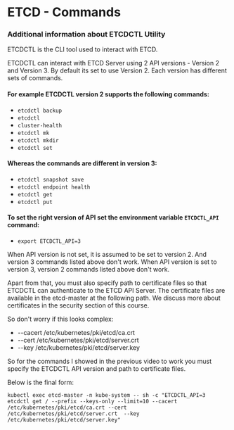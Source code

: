 # ETCD - Commands 
### Additional information about ETCDCTL Utility

ETCDCTL is the CLI tool used to interact with ETCD.

ETCDCTL can interact with ETCD Server using 2 API versions - Version 2 and Version 3.  By default its set to use Version 2. Each version has different sets of commands.

#### For example ETCDCTL version 2 supports the following commands:
+ `etcdctl backup`
+ `etcdctl`
+ `cluster-health`
+ `etcdctl mk`
+ `etcdctl mkdir`
+ `etcdctl set`

#### Whereas the commands are different in version 3:

+ `etcdctl snapshot save`
+ `etcdctl endpoint health`
+ `etcdctl get`
+ `etcdctl put`

#### To set the right version of API set the environment variable `ETCDCTL_API` command:

+ `export ETCDCTL_API=3`

When API version is not set, it is assumed to be set to version 2. And version 3 commands listed above don't work. When API version is set to version 3, version 2 commands listed above don't work.



Apart from that, you must also specify path to certificate files so that ETCDCTL can authenticate to the ETCD API Server. The certificate files are available in the etcd-master at the following path. We discuss more about certificates in the security section of this course. 

So don't worry if this looks complex:

+ --cacert /etc/kubernetes/pki/etcd/ca.crt
+ --cert /etc/kubernetes/pki/etcd/server.crt
+ --key /etc/kubernetes/pki/etcd/server.key


So for the commands I showed in the previous video to work you must specify the ETCDCTL API version and path to certificate files. 

Below is the final form:

`kubectl exec etcd-master -n kube-system -- sh -c "ETCDCTL_API=3 etcdctl get /
--prefix --keys-only --limit=10 --cacert /etc/kubernetes/pki/etcd/ca.crt --cert /etc/kubernetes/pki/etcd/server.crt  --key /etc/kubernetes/pki/etcd/server.key"`